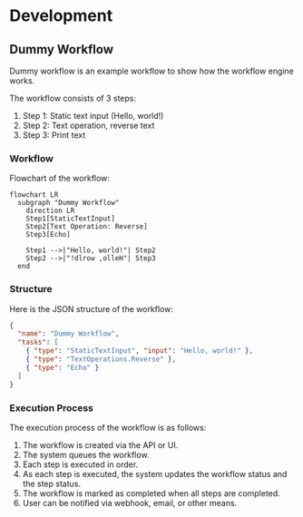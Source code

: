 # Development

## Dummy Workflow

Dummy workflow is an example workflow to show how the workflow engine works.

The workflow consists of 3 steps:

1. Step 1: Static text input (Hello, world!)
2. Step 2: Text operation, reverse text
3. Step 3: Print text

### Workflow

Flowchart of the workflow:

```mermaid
flowchart LR
  subgraph "Dummy Workflow"
    direction LR
    Step1[StaticTextInput]
    Step2[Text Operation: Reverse]
    Step3[Echo]

    Step1 -->|"Hello, world!"| Step2
    Step2 -->|"!dlrow ,olleH"| Step3
  end
```

### Structure

Here is the JSON structure of the workflow:

```json
{
  "name": "Dummy Workflow",
  "tasks": [
    { "type": "StaticTextInput", "input": "Hello, world!" },
    { "type": "TextOperations.Reverse" },
    { "type": "Echo" }
  ]
}
```

### Execution Process

The execution process of the workflow is as follows:

1. The workflow is created via the API or UI.
2. The system queues the workflow.
3. Each step is executed in order.
4. As each step is executed, the system updates the workflow status and the step status.
5. The workflow is marked as completed when all steps are completed.
6. User can be notified via webhook, email, or other means.
